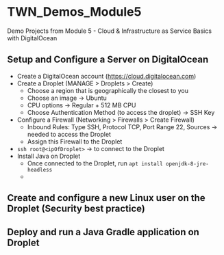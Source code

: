 # TWN_Demos_Module5
Demo Projects from Module 5 - Cloud &amp; Infrastructure as Service Basics with DigitalOcean

## Setup and Configure a Server on DigitalOcean
- Create a DigitalOcean account (https://cloud.digitalocean.com)
- Create a Droplet (MANAGE > Droplets > Create)
  - Choose a region that is geographically the closest to you
  - Choose an image -> Ubuntu
  - CPU options -> Regular + 512 MB CPU
  - Choose Authentication Method (to access the droplet) -> SSH Key
- Configure a Firewall (Networking > Firewalls > Create Firewall)
  - Inbound Rules: Type SSH, Protocol TCP, Port Range 22, Sources <myPublicIPAddress> -> needed to access the Droplet
  - Assign this Firewall to the Droplet
- ``ssh root@<ipOfDroplet>`` -> to connect to the Droplet
- Install Java on Droplet
  - Once connected to the Droplet, run ``apt install openjdk-8-jre-headless``
  - 

## Create and configure a new Linux user on the Droplet (Security best practice)

## Deploy and run a Java Gradle application on Droplet
